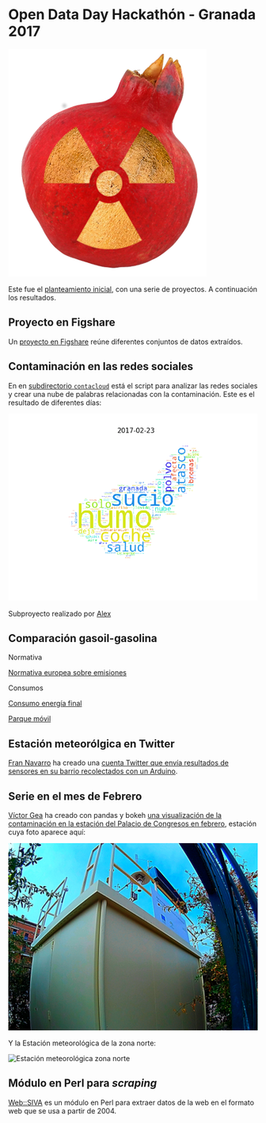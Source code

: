 # Open Data Day Hackathón - Granada 2017

![Granada Radioactiva](recursos/granada-radioactiva_reducido.png)

Este fue el [planteamiento inicial](planteamiento.md), con una serie
de proyectos. A continuación los resultados.

## Proyecto en Figshare

Un
[proyecto en Figshare](https://figshare.com/account/home#/projects/19567) reúne
diferentes conjuntos de datos extraídos. 

## Contaminación en las redes sociales

En en [subdirectorio `contacloud`](contacloud/) está el script para
analizar las redes sociales y crear una nube de palabras relacionadas
con la contaminación. Este es el resultado de diferentes días:

![Granada contaminada](contacloud/contaminacloud_all.gif)

Subproyecto realizado por [Alex](https://github.com/PhoenixAlx)  
  
## Comparación gasoil-gasolina  
  
Normativa  
  
[Normativa europea sobre emisiones](https://es.wikipedia.org/wiki/Normativa_europea_sobre_emisiones)  

Consumos  
  
[Consumo energía final](https://fusiontables.google.com/embedviz?containerId=googft-gviz-canvas&q=select+col0%2C+col8%2C+col6+from+1aAd0hqZ_G0o7Wy15Jot-Errlo7O4WnJLu36Wpx2E+order+by+col0+asc&viz=GVIZ&t=AREA&rmax=250&uiversion=2&gco_forceIFrame=true&gco_hasLabelsColumn=true&width=500&height=300)  
  
[Parque móvil](https://fusiontables.google.com/embedviz?containerId=googft-gviz-canvas&q=select+col0%2C+col1%2C+col2+from+1_cxeeLyOKDwIAEToLtRzlguqn6Suf9O8DoCrogo8+order+by+col0+asc&viz=GVIZ&t=AREA&rmax=250&uiversion=2&gco_forceIFrame=true&gco_hasLabelsColumn=true&width=500&height=300)

## Estación meteorólgica en Twitter

[Fran Navarro](http://github.com/fnavales) ha creado una [cuenta
Twitter que envía resultados de sensores en su barrio recolectados con
un Arduino](https://twitter.com/tempChanaGR).

## Serie en el mes de Febrero

[Víctor Gea](http://github.com/VictorGeaGarcia) ha creado con pandas y
bokeh
[una visualización de la contaminación en la estación del Palacio de Congresos en febrero](Contaminacion_Congresos_febrero.html),
estación cuya foto aparece aquí:

![Estación de calidad del aire](recursos/estacion.jpg)

Y la Estación meteorológica de la zona norte:

![Estación meteorológica zona norte](recurso/estacion_meteorologica_Norte.jpg)

## Módulo en Perl para *scraping*

[Web::SIVA](http://search.cpan.org/~jmerelo/Web-SIVA-0.0.4/) es un
módulo en Perl para extraer datos de la web en el formato web que se
usa a partir de 2004. 




